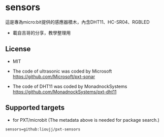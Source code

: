 # sensors

這是專為micro:bit提供的感應器積木，內含DHT11、HC-SR04、RGBLED
* 載自吉哥的分享，教學整理用

## License

* MIT
* The code of ultrasonic was coded by Microsoft  
https://github.com/Microsoft/pxt-sonar

* The code of DHT11 was coded by MonadnockSystems  
https://github.com/MonadnockSystems/pxt-dht11


## Supported targets

* for PXT/microbit
(The metadata above is needed for package search.)

```package
sensors=github:lioujj/pxt-sensors
```
